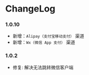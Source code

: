 # ChangeLog

### 1.0.10
- 新增：`Alipay（支付宝移动支付）` 渠道
- 新增：`Wx（微信 App 支付）` 渠道

### 1.0.2
- 修复: 解决无法跳转微信客户端